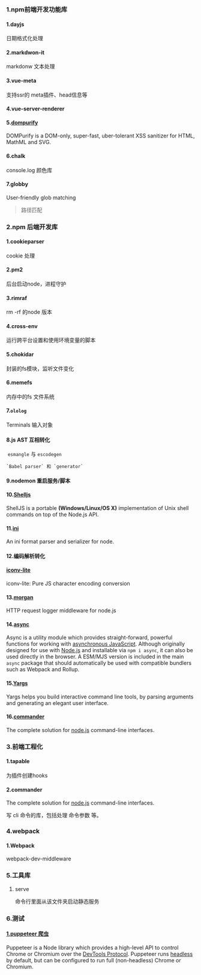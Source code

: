 ### 1.npm前端开发功能库

#### 1.dayjs

日期格式化处理

#### 2.markdwon-it

markdonw 文本处理

#### 3.vue-meta

支持ssr的 meta插件、head信息等

#### 4.vue-server-renderer

#### 5.[dompurify](https://www.npmjs.com/package/dompurify)

DOMPurify is a DOM-only, super-fast, uber-tolerant XSS sanitizer for HTML, MathML and SVG.

#### 6.chalk

console.log 颜色库

#### 7.globby

User-friendly glob matching   

> 路径匹配



### 2.npm 后端开发库

#### 1.cookieparser

cookie 处理

#### 2.pm2

后台启动node，进程守护

#### 3.rimraf

rm -rf 的node 版本

#### 4.cross-env 

运行跨平台设置和使用环境变量的脚本

#### 5.chokidar

封装的fs模块，监听文件变化

#### 6.memefs

内存中的fs 文件系统

#### 7.`ololog`

Terminals 输入对象

#### 8.js AST 互相转化

​     `esmangle` 与 `escodegen`     

 	`Babel parser` 和 `generator`

#### 9.nodemon 重启服务/脚本

#### 10.[Shelljs](https://www.npmjs.com/package/shelljs)

ShellJS is a portable **(Windows/Linux/OS X)** implementation of Unix shell commands on top of the Node.js API.

#### 11.[ini](https://www.npmjs.com/package/ini)

An ini format parser and serializer for node.

#### 12.编码解析转化

#### [iconv-lite](https://www.npmjs.com/package/iconv-lite)

iconv-lite: Pure JS character encoding conversion

#### 13.[morgan](https://www.npmjs.com/package/morgan)

HTTP request logger middleware for node.js

#### 14.[async](https://www.npmjs.com/package/async)

Async is a utility module which provides straight-forward, powerful functions for working with [asynchronous JavaScript](http://caolan.github.io/async/v3/global.html). Although originally designed for use with [Node.js](https://nodejs.org/) and installable via `npm i async`, it can also be used directly in the browser. A ESM/MJS version is included in the main `async` package that should automatically be used with compatible bundlers such as Webpack and Rollup.

#### 15.[Yargs](https://www.npmjs.com/package/yargs)

Yargs helps you build interactive command line tools, by parsing arguments and generating an elegant user interface.

#### 16.[commander](https://www.npmjs.com/package/commander)

The complete solution for [node.js](http://nodejs.org/) command-line interfaces.

### 3.前端工程化

#### 1.tapable

为插件创建hooks

#### 2.commander

The complete solution for [node.js](http://nodejs.org/) command-line interfaces.

写 cli 命令的库，包括处理 命令参数 等。

### 4.webpack 

#### 1.Webpack

webpack-dev-middleware



### 5.工具库

1. serve

   命令行里面从该文件夹启动静态服务

### 6.测试

#### [1.puppeteer 爬虫](https://github.com/puppeteer/puppeteer)

Puppeteer is a Node library which provides a high-level API to control Chrome or Chromium over the [DevTools Protocol](https://chromedevtools.github.io/devtools-protocol/). Puppeteer runs [headless](https://developers.google.com/web/updates/2017/04/headless-chrome) by default, but can be configured to run full (non-headless) Chrome or Chromium.

#### 







